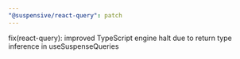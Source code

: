 ```yaml
---
"@suspensive/react-query": patch
---
```


fix(react-query): improved TypeScript engine halt due to return type inference in useSuspenseQueries
